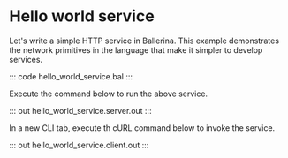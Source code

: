 # Hello world service

Let's write a simple HTTP service in Ballerina. This example demonstrates the network primitives in the language that make it simpler to develop services.

::: code hello_world_service.bal :::

Execute the command below to run the above service.

::: out hello_world_service.server.out :::

In a new CLI tab, execute th cURL command below to invoke the service.

::: out hello_world_service.client.out :::
     